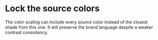 # Lock the source colors

The color scaling can include every source color instead of the closest shade from this one. It will preserve the brand language despite a weaker contrast consistency.

